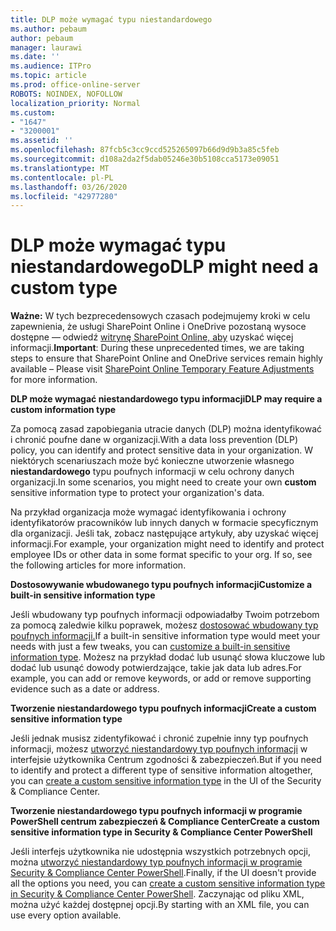 ```yaml
---
title: DLP może wymagać typu niestandardowego
ms.author: pebaum
author: pebaum
manager: laurawi
ms.date: ''
ms.audience: ITPro
ms.topic: article
ms.prod: office-online-server
ROBOTS: NOINDEX, NOFOLLOW
localization_priority: Normal
ms.custom:
- "1647"
- "3200001"
ms.assetid: ''
ms.openlocfilehash: 87fcb5c3cc9ccd525265097b66d9d9b3a85c5feb
ms.sourcegitcommit: d108a2da2f5dab05246e30b5108cca5173e09051
ms.translationtype: MT
ms.contentlocale: pl-PL
ms.lasthandoff: 03/26/2020
ms.locfileid: "42977280"
---
```

# <a name="dlp-might-need-a-custom-type"></a><span data-ttu-id="2d358-102">DLP może wymagać typu niestandardowego</span><span class="sxs-lookup"><span data-stu-id="2d358-102">DLP might need a custom type</span></span>

<span data-ttu-id="2d358-103">**Ważne:** W tych bezprecedensowych czasach podejmujemy kroki w celu zapewnienia, że usługi SharePoint Online i OneDrive pozostaną wysoce dostępne — odwiedź [witrynę SharePoint Online, aby](https://aka.ms/ODSPAdjustments) uzyskać więcej informacji.</span><span class="sxs-lookup"><span data-stu-id="2d358-103">**Important**: During these unprecedented times, we are taking steps to ensure that SharePoint Online and OneDrive services remain highly available – Please visit [SharePoint Online Temporary Feature Adjustments](https://aka.ms/ODSPAdjustments) for more information.</span></span>

<span data-ttu-id="2d358-104">**DLP może wymagać niestandardowego typu informacji**</span><span class="sxs-lookup"><span data-stu-id="2d358-104">**DLP may require a custom information type**</span></span>

<span data-ttu-id="2d358-105">Za pomocą zasad zapobiegania utracie danych (DLP) można identyfikować i chronić poufne dane w organizacji.</span><span class="sxs-lookup"><span data-stu-id="2d358-105">With a data loss prevention (DLP) policy, you can identify and protect sensitive data in your organization.</span></span> <span data-ttu-id="2d358-106">W niektórych scenariuszach może być konieczne utworzenie własnego **niestandardowego** typu poufnych informacji w celu ochrony danych organizacji.</span><span class="sxs-lookup"><span data-stu-id="2d358-106">In some scenarios, you might need to create your own **custom** sensitive information type to protect your organization's data.</span></span>

<span data-ttu-id="2d358-107">Na przykład organizacja może wymagać identyfikowania i ochrony identyfikatorów pracowników lub innych danych w formacie specyficznym dla organizacji. Jeśli tak, zobacz następujące artykuły, aby uzyskać więcej informacji.</span><span class="sxs-lookup"><span data-stu-id="2d358-107">For example, your organization might need to identify and protect employee IDs or other data in some format specific to your org. If so, see the following articles for more information.</span></span>
  
 <span data-ttu-id="2d358-108">**Dostosowywanie wbudowanego typu poufnych informacji**</span><span class="sxs-lookup"><span data-stu-id="2d358-108">**Customize a built-in sensitive information type**</span></span>
  
<span data-ttu-id="2d358-109">Jeśli wbudowany typ poufnych informacji odpowiadałby Twoim potrzebom za pomocą zaledwie kilku poprawek, możesz [dostosować wbudowany typ poufnych informacji.](https://docs.microsoft.com/office365/securitycompliance/customize-a-built-in-sensitive-information-type)</span><span class="sxs-lookup"><span data-stu-id="2d358-109">If a built-in sensitive information type would meet your needs with just a few tweaks, you can [customize a built-in sensitive information type](https://docs.microsoft.com/office365/securitycompliance/customize-a-built-in-sensitive-information-type).</span></span> <span data-ttu-id="2d358-110">Możesz na przykład dodać lub usunąć słowa kluczowe lub dodać lub usunąć dowody potwierdzające, takie jak data lub adres.</span><span class="sxs-lookup"><span data-stu-id="2d358-110">For example, you can add or remove keywords, or add or remove supporting evidence such as a date or address.</span></span>
  
 <span data-ttu-id="2d358-111">**Tworzenie niestandardowego typu poufnych informacji**</span><span class="sxs-lookup"><span data-stu-id="2d358-111">**Create a custom sensitive information type**</span></span>
  
<span data-ttu-id="2d358-112">Jeśli jednak musisz zidentyfikować i chronić zupełnie inny typ poufnych informacji, możesz [utworzyć niestandardowy typ poufnych informacji](https://docs.microsoft.com/office365/securitycompliance/create-a-custom-sensitive-information-type) w interfejsie użytkownika Centrum zgodności & zabezpieczeń.</span><span class="sxs-lookup"><span data-stu-id="2d358-112">But if you need to identify and protect a different type of sensitive information altogether, you can [create a custom sensitive information type](https://docs.microsoft.com/office365/securitycompliance/create-a-custom-sensitive-information-type) in the UI of the Security & Compliance Center.</span></span>
  
<span data-ttu-id="2d358-113">**Tworzenie niestandardowego typu poufnych informacji w programie PowerShell centrum zabezpieczeń & Compliance Center**</span><span class="sxs-lookup"><span data-stu-id="2d358-113">**Create a custom sensitive information type in Security & Compliance Center PowerShell**</span></span>

<span data-ttu-id="2d358-114">Jeśli interfejs użytkownika nie udostępnia wszystkich potrzebnych opcji, można [utworzyć niestandardowy typ poufnych informacji w programie Security & Compliance Center PowerShell](https://docs.microsoft.com/office365/securitycompliance/create-a-custom-sensitive-information-type-in-scc-powershell).</span><span class="sxs-lookup"><span data-stu-id="2d358-114">Finally, if the UI doesn't provide all the options you need, you can [create a custom sensitive information type in Security & Compliance Center PowerShell](https://docs.microsoft.com/office365/securitycompliance/create-a-custom-sensitive-information-type-in-scc-powershell).</span></span> <span data-ttu-id="2d358-115">Zaczynając od pliku XML, można użyć każdej dostępnej opcji.</span><span class="sxs-lookup"><span data-stu-id="2d358-115">By starting with an XML file, you can use every option available.</span></span>
